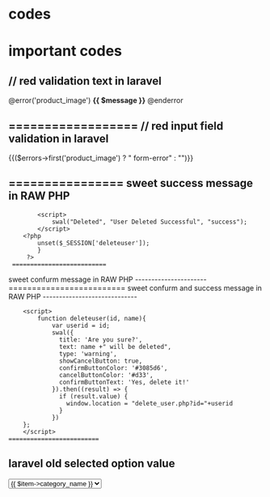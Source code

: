 # codes
important codes
=====================
// red validation text in laravel
---------------------------------

@error('product_image')
  <span class="invalid-feedback text-danger">
        <strong>{{ $message }}</strong>
  </span>
  @enderror
  
  ==================
  // red input field validation in laravel
  -----------------------------------------
  
  <style>
    .form-error {
        border: 2px solid #e74c3c;
    }
</style>
  
  {{($errors->first('product_image') ? " form-error" : "")}}
  
 ================
 sweet success message in RAW PHP
 --------------------
 <?php if (isset($_SESSION['deleteuser'])) { ?>			
			<script>
				swal("Deleted", "User Deleted Successful", "success");
			</script>
		<?php 
			unset($_SESSION['deleteuser']);
			}
		 ?>
     ==========================
   sweet confurm message in RAW PHP
     ----------------------
     <script>
			function deleteuser(id, name){
				var userid = id;
				swal({
				  title: 'Are you sure?',
				  text: name +" will be deleted",
				  type: 'warning',
				  showCancelButton: true,			
				  confirmButtonColor: '#3085d6',
				  cancelButtonColor: '#d33',
				  confirmButtonText: 'Yes, delete it!'
				}).then((result) => {
				  if (result.value) {
				   	window.location = "delete_user.php?id="+userid
				  }
				})
		};
		</script>
    =========================
  sweet confurm and success message in RAW PHP
    -----------------------------
    <?php if (isset($_SESSION['deleteuser'])) { ?>			
			<script>
				swal("Deleted", "User Deleted Successful", "success");
			</script>
		<?php 
			unset($_SESSION['deleteuser']);
			}
		 ?>

		<script>
			function deleteuser(id, name){
				var userid = id;
				swal({
				  title: 'Are you sure?',
				  text: name +" will be deleted",
				  type: 'warning',
				  showCancelButton: true,			
				  confirmButtonColor: '#3085d6',
				  cancelButtonColor: '#d33',
				  confirmButtonText: 'Yes, delete it!'
				}).then((result) => {
				  if (result.value) {
				   	window.location = "delete_user.php?id="+userid
				  }
				})
		};
		</script>
    =========================
   laravel old selected option value 
   ------------------------
   <select name="category_id" id="exampleInputEmail1" class="form-control">
	<option value="">Select One</option>
	@foreach ($allCategory as $item)
	@if (old('category_id')==$item->id )
    <option value="{{ $item->id }}" selected>{{ $item->category_name }}</option>
	@else
	<option value="{{ $item->id }}">{{ $item->category_name }}</option>

	@endif

	@endforeach
    </select> 
    =====================
  image load when image selected
    ---------------------------
    <img id="blah" width="250" height="250" />

    <input type="file" onchange="document.getElementById('blah').src = window.URL.createObjectURL(this.files[0])">
    
 anther image load when image selected
 -----------------------------------
     <input type="file" name="photo" class="form-control mb-2" id="image" onchange="loadfile(event)">
     <script type="text/javascript">
	function loadfile(event) {
	var output=document.getElementById('preimage');
	output.src=URL.createObjectURL(event.target.files[0]);
	}
	</script>
========================================
    
    
    
    
    
    
    
    
    
    
    
    
    
    
    
    
    
    
    
    
    
    
    
